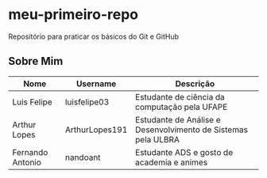 # meu-primeiro-repo

Repositório para praticar os básicos do Git e GitHub

## Sobre Mim
| Nome | Username | Descrição |
|------|------|------|
| Luis Felipe | luisfelipe03   | Estudante de ciência da computação pela UFAPE |
| Arthur Lopes| ArthurLopes191 | Estudante de Análise e Desenvolvimento de Sistemas pela ULBRA |
| Fernando Antonio | nandoant | Estudante ADS e gosto de academia e animes |
